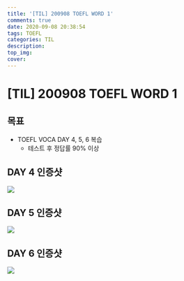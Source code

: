 ```yaml
---
title: '[TIL] 200908 TOEFL WORD 1'
comments: true
date: 2020-09-08 20:38:54
tags: TOEFL
categories: TIL
description: 
top_img:
cover:
---
```

# [TIL] 200908 TOEFL WORD 1
## 목표
- TOEFL VOCA DAY 4, 5, 6 복습
    - 테스트 후 정답률 90% 이상

## DAY 4 인증샷
![](\2020_09_08_TIL-200908-TOEFL-WORD-1\Day4.png)
## DAY 5 인증샷
![](Day5.png)
## DAY 6 인증샷
![](Day6.png)
